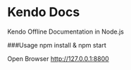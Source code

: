 # Kendo Docs
Kendo Offline Documentation in Node.js

###Usage
npm install & npm start

Open Browser http://127.0.0.1:8800
